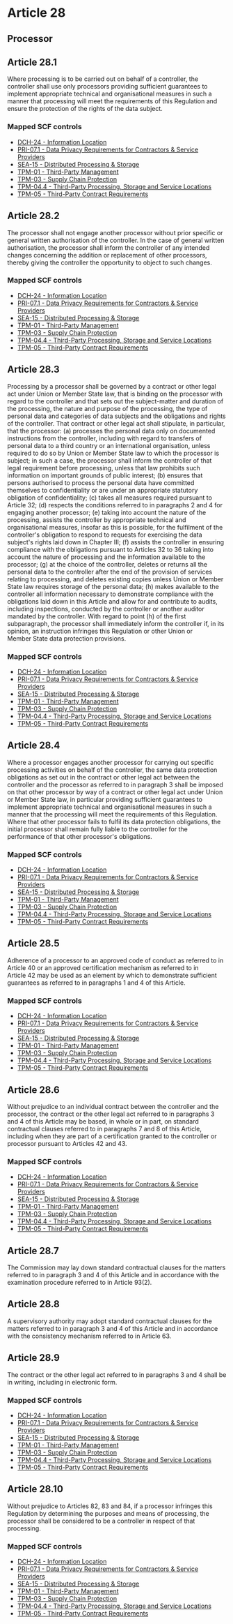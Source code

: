 # Article 28
## Processor

## Article 28.1
Where processing is to be carried out on behalf of a controller, the controller shall use only processors providing sufficient guarantees to implement appropriate technical and organisational measures in such a manner that processing will meet the requirements of this Regulation and ensure the protection of the rights of the data subject.

### Mapped SCF controls
- [DCH-24 - Information Location](../scf/dch-24-informationlocation.md)
- [PRI-07.1 - Data Privacy Requirements for Contractors & Service Providers](../scf/pri-071-dataprivacyrequirementsforcontractors&serviceproviders.md)
- [SEA-15 - Distributed Processing & Storage](../scf/sea-15-distributedprocessing&storage.md)
- [TPM-01 - Third-Party Management](../scf/tpm-01-third-partymanagement.md)
- [TPM-03 - Supply Chain Protection](../scf/tpm-03-supplychainprotection.md)
- [TPM-04.4 - Third-Party Processing, Storage and Service Locations](../scf/tpm-044-third-partyprocessing,storageandservicelocations.md)
- [TPM-05 - Third-Party Contract Requirements](../scf/tpm-05-third-partycontractrequirements.md)
## Article 28.2
The processor shall not engage another processor without prior specific or general written authorisation of the controller. In the case of general written authorisation, the processor shall inform the controller of any intended changes concerning the addition or replacement of other processors, thereby giving the controller the opportunity to object to such changes.

### Mapped SCF controls
- [DCH-24 - Information Location](../scf/dch-24-informationlocation.md)
- [PRI-07.1 - Data Privacy Requirements for Contractors & Service Providers](../scf/pri-071-dataprivacyrequirementsforcontractors&serviceproviders.md)
- [SEA-15 - Distributed Processing & Storage](../scf/sea-15-distributedprocessing&storage.md)
- [TPM-01 - Third-Party Management](../scf/tpm-01-third-partymanagement.md)
- [TPM-03 - Supply Chain Protection](../scf/tpm-03-supplychainprotection.md)
- [TPM-04.4 - Third-Party Processing, Storage and Service Locations](../scf/tpm-044-third-partyprocessing,storageandservicelocations.md)
- [TPM-05 - Third-Party Contract Requirements](../scf/tpm-05-third-partycontractrequirements.md)
## Article 28.3
Processing by a processor shall be governed by a contract or other legal act under Union or Member State law, that is binding on the processor with regard to the controller and that sets out the subject-matter and duration of the processing, the nature and purpose of the processing, the type of personal data and categories of data subjects and the obligations and rights of the controller. That contract or other legal act shall stipulate, in particular, that the processor:
(a) processes the personal data only on documented instructions from the controller, including with regard to transfers of personal data to a third country or an international organisation, unless required to do so by Union or Member State law to which the processor is subject; in such a case, the processor shall inform the controller of that legal requirement before processing, unless that law prohibits such information on important grounds of public interest;
(b) ensures that persons authorised to process the personal data have committed themselves to confidentiality or are under an appropriate statutory obligation of confidentiality;
(c) takes all measures required pursuant to Article 32;
(d) respects the conditions referred to in paragraphs 2 and 4 for engaging another processor;
(e) taking into account the nature of the processing, assists the controller by appropriate technical and organisational measures, insofar as this is possible, for the fulfilment of the controller's obligation to respond to requests for exercising the data subject's rights laid down in Chapter III;
(f) assists the controller in ensuring compliance with the obligations pursuant to Articles 32 to 36 taking into account the nature of processing and the information available to the processor;
(g) at the choice of the controller, deletes or returns all the personal data to the controller after the end of the provision of services relating to processing, and deletes existing copies unless Union or Member State law requires storage of the personal data;
(h) makes available to the controller all information necessary to demonstrate compliance with the obligations laid down in this Article and allow for and contribute to audits, including inspections, conducted by the controller or another auditor mandated by the controller.
With regard to point (h)  of the first subparagraph, the processor shall immediately inform the controller if, in its opinion, an instruction infringes this Regulation or other Union or Member State data protection provisions.

### Mapped SCF controls
- [DCH-24 - Information Location](../scf/dch-24-informationlocation.md)
- [PRI-07.1 - Data Privacy Requirements for Contractors & Service Providers](../scf/pri-071-dataprivacyrequirementsforcontractors&serviceproviders.md)
- [SEA-15 - Distributed Processing & Storage](../scf/sea-15-distributedprocessing&storage.md)
- [TPM-01 - Third-Party Management](../scf/tpm-01-third-partymanagement.md)
- [TPM-03 - Supply Chain Protection](../scf/tpm-03-supplychainprotection.md)
- [TPM-04.4 - Third-Party Processing, Storage and Service Locations](../scf/tpm-044-third-partyprocessing,storageandservicelocations.md)
- [TPM-05 - Third-Party Contract Requirements](../scf/tpm-05-third-partycontractrequirements.md)
## Article 28.4
Where a processor engages another processor for carrying out specific processing activities on behalf of the controller, the same data protection obligations as set out in the contract or other legal act between the controller and the processor as referred to in paragraph 3 shall be imposed on that other processor by way of a contract or other legal act under Union or Member State law, in particular providing sufficient guarantees to implement appropriate technical and organisational measures in such a manner that the processing will meet the requirements of this Regulation. Where that other processor fails to fulfil its data protection obligations, the initial processor shall remain fully liable to the controller for the performance of that other processor's obligations.

### Mapped SCF controls
- [DCH-24 - Information Location](../scf/dch-24-informationlocation.md)
- [PRI-07.1 - Data Privacy Requirements for Contractors & Service Providers](../scf/pri-071-dataprivacyrequirementsforcontractors&serviceproviders.md)
- [SEA-15 - Distributed Processing & Storage](../scf/sea-15-distributedprocessing&storage.md)
- [TPM-01 - Third-Party Management](../scf/tpm-01-third-partymanagement.md)
- [TPM-03 - Supply Chain Protection](../scf/tpm-03-supplychainprotection.md)
- [TPM-04.4 - Third-Party Processing, Storage and Service Locations](../scf/tpm-044-third-partyprocessing,storageandservicelocations.md)
- [TPM-05 - Third-Party Contract Requirements](../scf/tpm-05-third-partycontractrequirements.md)
## Article 28.5
Adherence of a processor to an approved code of conduct as referred to in Article 40 or an approved certification mechanism as referred to in Article 42 may be used as an element by which to demonstrate sufficient guarantees as referred to in paragraphs 1 and 4 of this Article.

### Mapped SCF controls
- [DCH-24 - Information Location](../scf/dch-24-informationlocation.md)
- [PRI-07.1 - Data Privacy Requirements for Contractors & Service Providers](../scf/pri-071-dataprivacyrequirementsforcontractors&serviceproviders.md)
- [SEA-15 - Distributed Processing & Storage](../scf/sea-15-distributedprocessing&storage.md)
- [TPM-01 - Third-Party Management](../scf/tpm-01-third-partymanagement.md)
- [TPM-03 - Supply Chain Protection](../scf/tpm-03-supplychainprotection.md)
- [TPM-04.4 - Third-Party Processing, Storage and Service Locations](../scf/tpm-044-third-partyprocessing,storageandservicelocations.md)
- [TPM-05 - Third-Party Contract Requirements](../scf/tpm-05-third-partycontractrequirements.md)
## Article 28.6
Without prejudice to an individual contract between the controller and the processor, the contract or the other legal act referred to in paragraphs 3 and 4 of this Article may be based, in whole or in part, on standard contractual clauses referred to in paragraphs 7 and 8 of this Article, including when they are part of a certification granted to the controller or processor pursuant to Articles 42 and 43.

### Mapped SCF controls
- [DCH-24 - Information Location](../scf/dch-24-informationlocation.md)
- [PRI-07.1 - Data Privacy Requirements for Contractors & Service Providers](../scf/pri-071-dataprivacyrequirementsforcontractors&serviceproviders.md)
- [SEA-15 - Distributed Processing & Storage](../scf/sea-15-distributedprocessing&storage.md)
- [TPM-01 - Third-Party Management](../scf/tpm-01-third-partymanagement.md)
- [TPM-03 - Supply Chain Protection](../scf/tpm-03-supplychainprotection.md)
- [TPM-04.4 - Third-Party Processing, Storage and Service Locations](../scf/tpm-044-third-partyprocessing,storageandservicelocations.md)
- [TPM-05 - Third-Party Contract Requirements](../scf/tpm-05-third-partycontractrequirements.md)
## Article 28.7
The Commission may lay down standard contractual clauses for the matters referred to in paragraph 3 and 4 of this Article and in accordance with the examination procedure referred to in Article 93(2).

## Article 28.8
A supervisory authority may adopt standard contractual clauses for the matters referred to in paragraph 3 and 4 of this Article and in accordance with the consistency mechanism referred to in Article 63.

## Article 28.9
The contract or the other legal act referred to in paragraphs 3 and 4 shall be in writing, including in electronic form.

### Mapped SCF controls
- [DCH-24 - Information Location](../scf/dch-24-informationlocation.md)
- [PRI-07.1 - Data Privacy Requirements for Contractors & Service Providers](../scf/pri-071-dataprivacyrequirementsforcontractors&serviceproviders.md)
- [SEA-15 - Distributed Processing & Storage](../scf/sea-15-distributedprocessing&storage.md)
- [TPM-01 - Third-Party Management](../scf/tpm-01-third-partymanagement.md)
- [TPM-03 - Supply Chain Protection](../scf/tpm-03-supplychainprotection.md)
- [TPM-04.4 - Third-Party Processing, Storage and Service Locations](../scf/tpm-044-third-partyprocessing,storageandservicelocations.md)
- [TPM-05 - Third-Party Contract Requirements](../scf/tpm-05-third-partycontractrequirements.md)
## Article 28.10
Without prejudice to Articles 82, 83 and 84, if a processor infringes this Regulation by determining the purposes and means of processing, the processor shall be considered to be a controller in respect of that processing.

### Mapped SCF controls
- [DCH-24 - Information Location](../scf/dch-24-informationlocation.md)
- [PRI-07.1 - Data Privacy Requirements for Contractors & Service Providers](../scf/pri-071-dataprivacyrequirementsforcontractors&serviceproviders.md)
- [SEA-15 - Distributed Processing & Storage](../scf/sea-15-distributedprocessing&storage.md)
- [TPM-01 - Third-Party Management](../scf/tpm-01-third-partymanagement.md)
- [TPM-03 - Supply Chain Protection](../scf/tpm-03-supplychainprotection.md)
- [TPM-04.4 - Third-Party Processing, Storage and Service Locations](../scf/tpm-044-third-partyprocessing,storageandservicelocations.md)
- [TPM-05 - Third-Party Contract Requirements](../scf/tpm-05-third-partycontractrequirements.md)